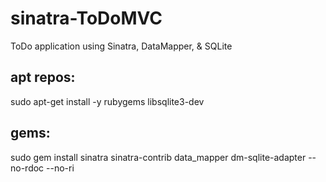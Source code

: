 sinatra-ToDoMVC
===============

ToDo application using Sinatra, DataMapper, &amp; SQLite

apt repos:
---------

sudo apt-get install -y rubygems libsqlite3-dev

gems:
----

sudo gem install sinatra sinatra-contrib data_mapper dm-sqlite-adapter --no-rdoc --no-ri

